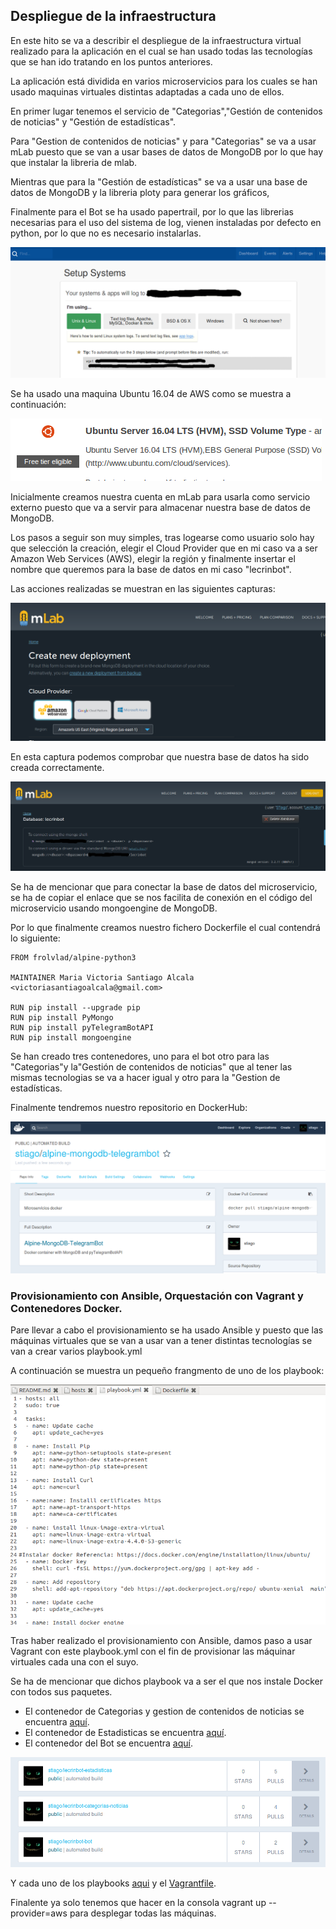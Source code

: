 ## Despliegue de la infraestructura

En este hito se va a describir el despliegue de la infraestructura virtual realizado para la aplicación en el cual se han usado todas las tecnologías que se han ido tratando en los puntos anteriores.

La aplicación está dividida en varios microservicios para los cuales se han usado maquinas virtuales distintas adaptadas a cada uno de ellos.

En primer lugar tenemos el servicio de "Categorias","Gestión de contenidos de noticias" y "Gestión de estadísticas".

Para "Gestion de contenidos de noticias" y para "Categorias" se va a usar mLab puesto que se van a usar bases de datos de MongoDB por lo que hay que instalar la libreria de mlab.

Mientras que para la "Gestión de estadísticas" se va a usar una base de datos de MongoDB y la libreria ploty  para generar los gráficos,

Finalmente para el Bot se ha usado papertrail, por lo que las librerias necesarias para el uso del sistema de log, vienen instaladas por defecto en python, por lo que no es necesario instalarlas.

![Imagen ubuntu](https://github.com/STiago/Pictures/blob/master/hito5/6-papertrailapp.png)


Se ha usado una maquina Ubuntu 16.04 de AWS como se muestra a continuación:

![Imagen ubuntu](https://github.com/STiago/Pictures/blob/master/hito5/1--ubuntu16-04.png)


Inicialmente creamos nuestra cuenta en mLab para usarla como servicio externo puesto que va a servir para almacenar nuestra base de datos de MongoDB.

Los pasos a seguir son muy simples, tras logearse como usuario solo hay que selección la creación, elegir el Cloud Provider que en mi caso va a ser Amazon Web Services (AWS), elegir la región y finalmente insertar el nombre que queremos para la base de datos en mi caso "lecrinbot".

Las acciones realizadas se muestran en las siguientes capturas:

![Imagen mlab](https://github.com/STiago/Pictures/blob/master/hito5/2-mlab.png)


En esta captura podemos comprobar que nuestra base de datos ha sido creada correctamente.

![Imagen mlab](https://github.com/STiago/Pictures/blob/master/hito5/3-mlablecrinbot.png)

Se ha de mencionar que para conectar la base de datos del microservicio, se ha de copiar el enlace que se nos facilita de conexión en el código del microservicio usando mongoengine de MongoDB.

Por lo que finalmente creamos nuestro fichero Dockerfile el cual contendrá lo siguiente:

```
FROM frolvlad/alpine-python3

MAINTAINER Maria Victoria Santiago Alcala <victoriasantiagoalcala@gmail.com>

RUN pip install --upgrade pip
RUN pip install PyMongo
RUN pip install pyTelegramBotAPI
RUN pip install mongoengine
``` 

Se han creado tres contenedores, uno para el bot otro para las "Categorias"y la"Gestión de contenidos de noticias" que al tener las mismas tecnologias se va a hacer igual y otro para la "Gestion de estadísticas.

Finalmente tendremos nuestro repositorio en DockerHub:

![Imagen docker](https://github.com/STiago/Pictures/blob/master/hito5/5-alpine.png)


### Provisionamiento con Ansible, Orquestación con Vagrant y Contenedores Docker.

Pare llevar a cabo el provisionamiento se ha usado Ansible y puesto que las máquinas virtuales que se van a usar van a tener distintas tecnologías se van a crear varios playbook.yml 

A continuación se muestra un pequeño frangmento de uno de los playbook:

![Imagen ansible](https://github.com/STiago/Pictures/blob/master/hito5/4-playbook.png)

Tras haber realizado el provisionamiento con Ansible, damos paso a usar Vagrant con este playbook.yml con el fin de provisionar las máquinar virtuales cada una con el suyo.

Se ha de mencionar que dichos playbook va a ser el que nos instale Docker con todos sus paquetes.

- El contenedor de Categorias y gestion de contenidos de noticias se encuentra [aquí](https://hub.docker.com/r/stiago/lecrinbot-categorias-noticias/).
- El contenedor de Estadisticas se encuentra [aquí](https://hub.docker.com/r/stiago/lecrinbot-estadisticas/).
- El contenedor del Bot se encuentra [aquí](https://hub.docker.com/r/stiago/lecrinbot-bot/).

![Imagen contenedores](https://github.com/STiago/Pictures/blob/master/hito5/7-dockerhub.png)


Y cada uno de los playbooks [aqui](https://github.com/STiago/Lecrin_Bot/tree/master/despliegue) y el [Vagrantfile](https://github.com/STiago/Lecrin_Bot/blob/master/despliegue/Vagrantfile).

Finalente ya solo tenemos que hacer en la consola vagrant up --provider=aws para desplegar todas las máquinas.




